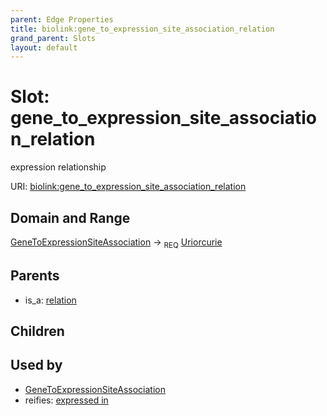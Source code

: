 ```yaml
---
parent: Edge Properties
title: biolink:gene_to_expression_site_association_relation
grand_parent: Slots
layout: default
---
```


# Slot: gene_to_expression_site_association_relation


expression relationship

URI: [biolink:gene_to_expression_site_association_relation](https://w3id.org/biolink/vocab/gene_to_expression_site_association_relation)

## Domain and Range

[GeneToExpressionSiteAssociation](GeneToExpressionSiteAssociation.md) ->  <sub>REQ</sub> [Uriorcurie](types/Uriorcurie.md)

## Parents

 *  is_a: [relation](relation.md)

## Children


## Used by

 * [GeneToExpressionSiteAssociation](GeneToExpressionSiteAssociation.md)
 *  reifies: [expressed in](expressed_in.md)
